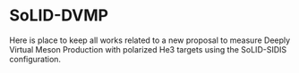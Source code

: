 # SoLID-DVMP
Here is place to keep all works related to a new proposal to measure Deeply Virtual Meson Production with polarized He3 targets using the SoLID-SIDIS configuration. 
